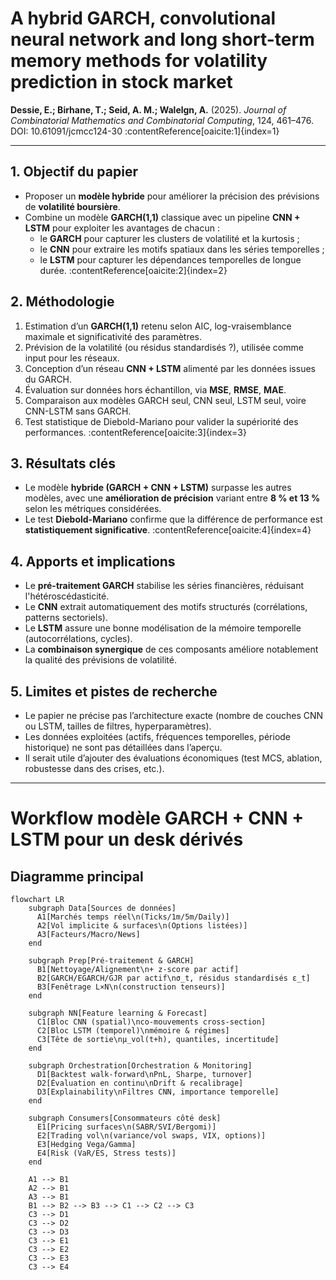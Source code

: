 # A hybrid GARCH, convolutional neural network and long short-term memory methods for volatility prediction in stock market  
**Dessie, E.; Birhane, T.; Seid, A. M.; Walelgn, A.** (2025). *Journal of Combinatorial Mathematics and Combinatorial Computing*, 124, 461–476. DOI: 10.61091/jcmcc124-30 :contentReference[oaicite:1]{index=1}

---

## 1. Objectif du papier

- Proposer un **modèle hybride** pour améliorer la précision des prévisions de **volatilité boursière**.
- Combine un modèle **GARCH(1,1)** classique avec un pipeline **CNN + LSTM** pour exploiter les avantages de chacun :
  - le **GARCH** pour capturer les clusters de volatilité et la kurtosis ;
  - le **CNN** pour extraire les motifs spatiaux dans les séries temporelles ;
  - le **LSTM** pour capturer les dépendances temporelles de longue durée. :contentReference[oaicite:2]{index=2}

## 2. Méthodologie

1. Estimation d’un **GARCH(1,1)** retenu selon AIC, log-vraisemblance maximale et significativité des paramètres.
2. Prévision de la volatilité (ou résidus standardisés ?), utilisée comme input pour les réseaux.
3. Conception d’un réseau **CNN + LSTM** alimenté par les données issues du GARCH.
4. Évaluation sur données hors échantillon, via **MSE**, **RMSE**, **MAE**.
5. Comparaison aux modèles GARCH seul, CNN seul, LSTM seul, voire CNN-LSTM sans GARCH.
6. Test statistique de Diebold-Mariano pour valider la supériorité des performances. :contentReference[oaicite:3]{index=3}

## 3. Résultats clés

- Le modèle **hybride (GARCH + CNN + LSTM)** surpasse les autres modèles, avec une **amélioration de précision** variant entre **8 % et 13 %** selon les métriques considérées.
- Le test **Diebold-Mariano** confirme que la différence de performance est **statistiquement significative**. :contentReference[oaicite:4]{index=4}

## 4. Apports et implications

- Le **pré-traitement GARCH** stabilise les séries financières, réduisant l'hétéroscédasticité.
- Le **CNN** extrait automatiquement des motifs structurés (corrélations, patterns sectoriels).
- Le **LSTM** assure une bonne modélisation de la mémoire temporelle (autocorrélations, cycles).
- La **combinaison synergique** de ces composants améliore notablement la qualité des prévisions de volatilité.

## 5. Limites et pistes de recherche

- Le papier ne précise pas l’architecture exacte (nombre de couches CNN ou LSTM, tailles de filtres, hyperparamètres).
- Les données exploitées (actifs, fréquences temporelles, période historique) ne sont pas détaillées dans l’aperçu.
- Il serait utile d’ajouter des évaluations économiques (test MCS, ablation, robustesse dans des crises, etc.).

---

# Workflow modèle GARCH + CNN + LSTM pour un desk dérivés

## Diagramme principal

```mermaid
flowchart LR
    subgraph Data[Sources de données]
      A1[Marchés temps réel\n(Ticks/1m/5m/Daily)]
      A2[Vol implicite & surfaces\n(Options listées)]
      A3[Facteurs/Macro/News]
    end

    subgraph Prep[Pré-traitement & GARCH]
      B1[Nettoyage/Alignement\n+ z-score par actif]
      B2[GARCH/EGARCH/GJR par actif\nσ_t, résidus standardisés ε_t]
      B3[Fenêtrage L×N\n(construction tenseurs)]
    end

    subgraph NN[Feature learning & Forecast]
      C1[Bloc CNN (spatial)\nco-mouvements cross-section]
      C2[Bloc LSTM (temporel)\nmémoire & régimes]
      C3[Tête de sortie\nμ_vol(t+h), quantiles, incertitude]
    end

    subgraph Orchestration[Orchestration & Monitoring]
      D1[Backtest walk-forward\nPnL, Sharpe, turnover]
      D2[Évaluation en continu\nDrift & recalibrage]
      D3[Explainability\nFiltres CNN, importance temporelle]
    end

    subgraph Consumers[Consommateurs côté desk]
      E1[Pricing surfaces\n(SABR/SVI/Bergomi)]
      E2[Trading vol\n(variance/vol swaps, VIX, options)]
      E3[Hedging Vega/Gamma]
      E4[Risk (VaR/ES, Stress tests)]
    end

    A1 --> B1
    A2 --> B1
    A3 --> B1
    B1 --> B2 --> B3 --> C1 --> C2 --> C3
    C3 --> D1
    C3 --> D2
    C3 --> D3
    C3 --> E1
    C3 --> E2
    C3 --> E3
    C3 --> E4
